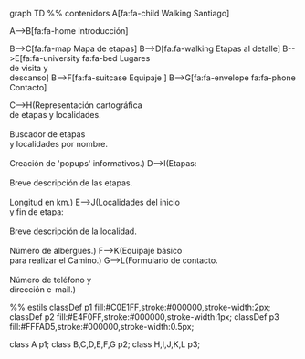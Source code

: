 graph TD
%% contenidors
A[fa:fa-child Walking Santiago] 
	
A-->B[fa:fa-home Introducción]


B-->C[fa:fa-map Mapa de etapas]
B-->D[fa:fa-walking Etapas al detalle]
B-->E[fa:fa-university fa:fa-bed Lugares<br> de visita y<br> descanso]
B-->F[fa:fa-suitcase Equipaje   ]
B-->G[fa:fa-envelope fa:fa-phone Contacto]

C-->H(Representación cartográfica <br> de etapas y localidades.<br> <br> Buscador de etapas <br> y localidades por nombre. <br><br> Creación de 'popups' informativos.)
D-->I(Etapas: <br/><br>Breve descripción de las etapas. <br><br>Longitud en km.)
E-->J(Localidades del inicio <br> y fin de etapa: <br> <br>Breve descripción de la localidad. <br><br>Número de albergues.)
F-->K(Equipaje básico <br> para realizar el Camino.)
G-->L(Formulario de contacto. <br><br> Número de teléfono y<br> dirección e-mail.)

%% estils
classDef p1 fill:#C0E1FF,stroke:#000000,stroke-width:2px;
classDef p2 fill:#E4F0FF,stroke:#000000,stroke-width:1px;
classDef p3 fill:#FFFAD5,stroke:#000000,stroke-width:0.5px;

class A p1;
class B,C,D,E,F,G p2;
class H,I,J,K,L p3;
